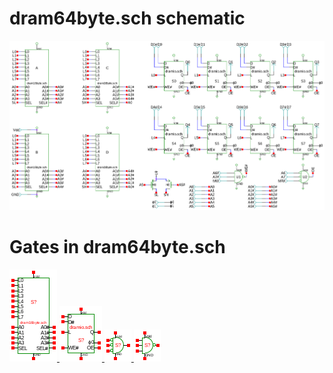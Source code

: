 # dram64byte.sch schematic
![dram64byte.sch](dram64byte.png)
# Gates in dram64byte.sch
[ ![dram16byte.sym](../sym/dram16byte.png) ](../gates/dram16byte.html)
[ ![dramio.sym](../sym/dramio.png) ](../gates/dramio.html)
[ ![nor3.sym](../sym/nor3.png) ](../gates/nor3.html)
[ ![nand3.sym](../sym/nand3.png) ](../gates/nand3.html)
